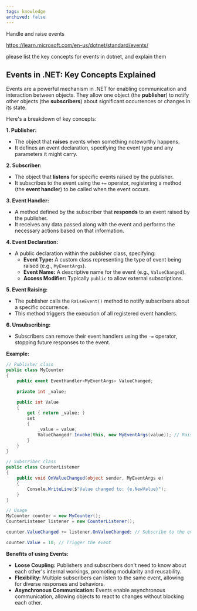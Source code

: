 ```yaml
---
tags: knowledge
archived: false
---
```


Handle and raise events

https://learn.microsoft.com/en-us/dotnet/standard/events/


please list the key concepts for events in dotnet, and explain them

## Events in .NET: Key Concepts Explained

Events are a powerful mechanism in .NET for enabling communication and interaction between objects. They allow one object (the **publisher**) to notify other objects (the **subscribers**) about significant occurrences or changes in its state. 

Here's a breakdown of key concepts:

**1. Publisher:**
* The object that **raises** events when something noteworthy happens.
* It defines an event declaration, specifying the event type and any parameters it might carry.

**2. Subscriber:**
* The object that **listens** for specific events raised by the publisher.
* It subscribes to the event using the `+=` operator, registering a method (the **event handler**) to be called when the event occurs.

**3. Event Handler:**
* A method defined by the subscriber that **responds** to an event raised by the publisher.
* It receives any data passed along with the event and performs the necessary actions based on that information.

**4. Event Declaration:**
* A public declaration within the publisher class, specifying:
    * **Event Type:** A custom class representing the type of event being raised (e.g., `MyEventArgs`).
    * **Event Name:** A descriptive name for the event (e.g., `ValueChanged`).
    * **Access Modifier:** Typically `public` to allow external subscriptions.

**5. Event Raising:**
* The publisher calls the `RaiseEvent()` method to notify subscribers about a specific occurrence.
* This method triggers the execution of all registered event handlers.

**6. Unsubscribing:**
* Subscribers can remove their event handlers using the `-=` operator, stopping future responses to the event.


**Example:**

```C#
// Publisher class
public class MyCounter
{
    public event EventHandler<MyEventArgs> ValueChanged;

    private int _value;

    public int Value 
    { 
        get { return _value; } 
        set 
        {
            _value = value;
            ValueChanged?.Invoke(this, new MyEventArgs(value)); // Raise the event
        } 
    }
}

// Subscriber class
public class CounterListener
{
    public void OnValueChanged(object sender, MyEventArgs e)
    {
        Console.WriteLine($"Value changed to: {e.NewValue}");
    }
}

// Usage
MyCounter counter = new MyCounter();
CounterListener listener = new CounterListener();

counter.ValueChanged += listener.OnValueChanged; // Subscribe to the event

counter.Value = 10; // Trigger the event
```

**Benefits of using Events:**

* **Loose Coupling:** Publishers and subscribers don't need to know about each other's internal workings, promoting modularity and reusability.
* **Flexibility:** Multiple subscribers can listen to the same event, allowing for diverse responses and behaviors.
* **Asynchronous Communication:** Events enable asynchronous communication, allowing objects to react to changes without blocking each other.




